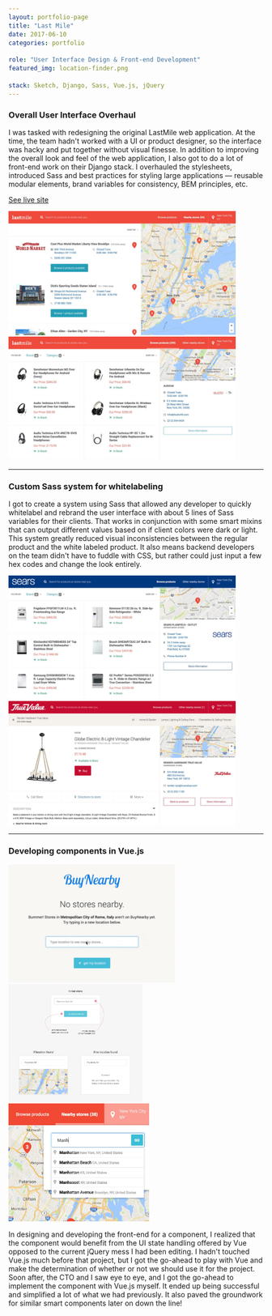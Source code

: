 ```yaml
---
layout: portfolio-page
title: "Last Mile"
date: 2017-06-10
categories: portfolio

role: "User Interface Design & Front-end Development"
featured_img: location-finder.png

stack: Sketch, Django, Sass, Vue.js, jQuery
---
```



### Overall User Interface Overhaul

I was tasked with redesigning the original LastMile web application. At the time, the team hadn't worked with a UI or product designer, so the interface was hacky and put together without visual finesse. In addition to improving the overall look and feel of the web application, I also got to do a lot of front-end work on their Django stack. I overhauled the stylesheets, introduced Sass and best practices for styling large applications &mdash; reusable modular elements, brand variables for consistency, BEM principles, etc.

<a href="http://trylastmile.com" class="nd-portfolio__btn" target="_blank">See live site <i class="fa fa-external-link"></i></a>

<div class="nd-portfolio__images">
	<img src="/assets/images/folio/nd-lastmile-ui-1.jpg" height="245px" />
	<img src="/assets/images/folio/nd-lastmile-ui-2.jpg" height="245px" />
</div>

---


### Custom Sass system for whitelabeling 

I got to create a system using Sass that allowed any developer to quickly whitelabel and rebrand the user interface with about 5 lines of Sass variables for their clients. That works in conjunction with some smart mixins that can output different values based on if client colors were dark or light. This system greatly reduced visual inconsistencies between the regular product and the white labeled product. It also means backend developers on the team didn't have to fuddle with CSS, but rather could just input a few hex codes and change the look entirely.

<div class="nd-portfolio__images" >
	<img src="/assets/images/folio/nd-lastmile-sears.jpg" height="245px" />
	<img src="/assets/images/folio/nd-lastmile-true-value.jpg" height="245px"  />
</div>

---


### Developing components in Vue.js

<div class="nd-portfolio__images">
	<img src="/assets/images/folio/nd-lastmile-vue-2.gif" alt="I DID NOT DESIGN THAT LOGO" title="I DID NOT DESIGN THAT LOGO"  height="233px" />
	<img src="/assets/images/folio/location-finder.png"  height="233px" />
	<img src="/assets/images/folio/nd-lastmile-vue-1.jpg"  height="233px" />
</div>

In designing and developing the front-end for a component, I realized that the component would benefit from the UI state handling offered by Vue opposed to the current jQuery mess I had been editing. I hadn't touched Vue.js much before that project, but I got the go-ahead to play with Vue and make the determination of whether or not we should use it for the project. Soon after, the CTO and I saw eye to eye, and I got the go-ahead to implement the component with Vue.js myself. It ended up being successful and simplified a lot of what we had previously. It also paved the groundwork for similar smart components later on down the line!
